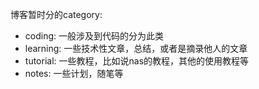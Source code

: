 博客暂时分的category:

- coding: 一般涉及到代码的分为此类
- learning: 一些技术性文章，总结，或者是摘录他人的文章
- tutorial: 一些教程，比如说nas的教程，其他的使用教程等
- notes: 一些计划，随笔等